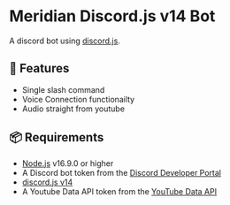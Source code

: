 # Meridian Discord.js v14 Bot

A discord bot using [discord.js](https://discord.js.org/).

## 🚀 Features

- Single slash command
- Voice Connection functionailty
- Audio straight from youtube

## 📦 Requirements

- [Node.js](https://nodejs.org/) v16.9.0 or higher
- A Discord bot token from the [Discord Developer Portal](https://discord.com/developers/applications)
- [discord.js v14](https://discord.js.org/)
- A Youtube Data API token from the [YouTube Data API](https://developers.google.com/youtube/v3)
